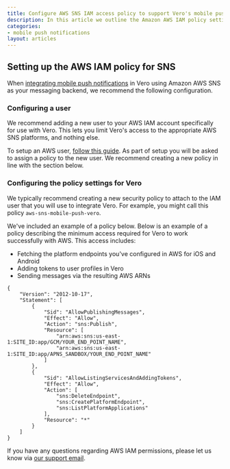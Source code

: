 ```yaml
---
title: Configure AWS SNS IAM access policy to support Vero's mobile push notifications
description: In this article we outline the Amazon AWS IAM policy settings you need in order to setup push notifications with AWS in Vero.
categories:
- mobile push notifications 
layout: articles
---
```


## Setting up the AWS IAM policy for SNS
    
When [integrating mobile push notifications]({{site.data.links.articles.push_integration}}) in Vero using Amazon AWS SNS as your messaging backend, we recommend the following configuration.

### Configuring a user

We recommend adding a new user to your AWS IAM account specifically for use with Vero. This lets you limit Vero's access to the appropriate AWS SNS platforms, and nothing else.

To setup an AWS user, [follow this guide](https://docs.aws.amazon.com/IAM/latest/UserGuide/id_users_create.html). As part of setup you will be asked to assign a policy to the new user. We recommend creating a new policy in line with the section below.

### Configuring the policy settings for Vero

We typically recommend creating a new security policy to attach to the IAM user that you will use to integrate Vero. For example, you might call this policy `aws-sns-mobile-push-vero`.

We've included an example of a policy below. Below is an example of a policy describing the minimum access required for Vero to work successfully with AWS. This access includes:

- Fetching the platform endpoints you've configured in AWS for iOS and Android
- Adding tokens to user profiles in Vero
- Sending messages via the resulting AWS ARNs

```
{
    "Version": "2012-10-17",
    "Statement": [
        {
            "Sid": "AllowPublishingMessages",
            "Effect": "Allow",
            "Action": "sns:Publish",
            "Resource": [
                "arn:aws:sns:us-east-1:SITE_ID:app/GCM/YOUR_END_POINT_NAME",
                "arn:aws:sns:us-east-1:SITE_ID:app/APNS_SANDBOX/YOUR_END_POINT_NAME"
            ]
        },
        {
            "Sid": "AllowListingServicesAndAddingTokens",
            "Effect": "Allow",
            "Action": [
                "sns:DeleteEndpoint",
                "sns:CreatePlatformEndpoint",
                "sns:ListPlatformApplications"
            ],
            "Resource": "*"
        }
    ]
}
```

If you have any questions regarding AWS IAM permissions, please let us know via [our support email]({{site.data.links.articles.email_us}}).